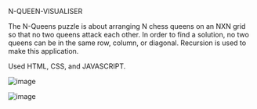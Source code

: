 N-QUEEN-VISUALISER

The N-Queens puzzle is about arranging N chess queens on an NXN grid so that no two queens attack each other. In order to find a solution, no two queens can be in the same row, column, or diagonal.
Recursion is used to make this application.

Used HTML, CSS, and JAVASCRIPT.

![image](https://github.com/sravanithummapudi/N-Queen-Visualiser/assets/95492610/64299d3d-7299-4361-bd38-33d64935edce)

![image](https://github.com/sravanithummapudi/N-Queen-Visualiser/assets/95492610/ef46444d-a10d-4d91-82d5-a29596b3233a)

